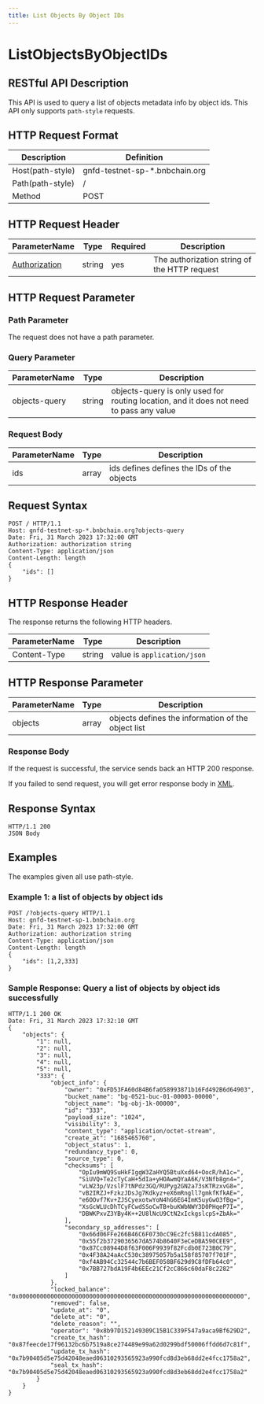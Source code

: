 ```yaml
---
title: List Objects By Object IDs
---
```


# ListObjectsByObjectIDs

## RESTful API Description

This API is used to query a list of objects metadata info by object ids. This API only supports `path-style` requests.

## HTTP Request Format

| Description      | Definition                     |
|------------------|--------------------------------|
| Host(path-style) | gnfd-testnet-sp-*.bnbchain.org |
| Path(path-style) | /                              |
| Method           | POST                           |

## HTTP Request Header

| ParameterName                                                      | Type   | Required | Description                                  |
|--------------------------------------------------------------------|--------|----------|----------------------------------------------|
| [Authorization](reference/gnfd_headers.md#authorization-header) | string | yes      | The authorization string of the HTTP request |

## HTTP Request Parameter

### Path Parameter

The request does not have a path parameter.

### Query Parameter


| ParameterName | Type   | Description                                                                              |
|---------------|--------|------------------------------------------------------------------------------------------|
| objects-query | string | objects-query is only used for routing location, and it does not need to pass any value  |


### Request Body

| ParameterName | Type     | Description                                |
|---------------|----------|--------------------------------------------|
| ids           | array    | ids defines defines the IDs of the objects |

## Request Syntax

```HTTP
POST / HTTP/1.1
Host: gnfd-testnet-sp-*.bnbchain.org?objects-query
Date: Fri, 31 March 2023 17:32:00 GMT
Authorization: authorization string
Content-Type: application/json
Content-Length: length
{
    "ids": []
}
```

## HTTP Response Header

The response returns the following HTTP headers.

| ParameterName | Type   | Description                 |
|---------------|--------|-----------------------------|
| Content-Type  | string | value is `application/json` |

## HTTP Response Parameter

| ParameterName | Type     | Description                                        |
|---------------|----------|----------------------------------------------------|
| objects       | array    | objects defines the information of the object list |


### Response Body

If the request is successful, the service sends back an HTTP 200 response.

If you failed to send request, you will get error response body in [XML](./sp_response.md#sp-error-response).

## Response Syntax

```HTTP
HTTP/1.1 200
JSON Body
```

## Examples

The examples given all use path-style.

### Example 1: a list of objects by object ids

```HTTP
POST /?objects-query HTTP/1.1
Host: gnfd-testnet-sp-1.bnbchain.org
Date: Fri, 31 March 2023 17:32:00 GMT
Authorization: authorization string
Content-Type: application/json
Content-Length: length
{
    "ids": [1,2,333]
}
```

### Sample Response: Query a list of objects by object ids successfully

```HTTP
HTTP/1.1 200 OK
Date: Fri, 31 March 2023 17:32:10 GMT
{
    "objects": {
        "1": null,
        "2": null,
        "3": null,
        "4": null,
        "5": null,
        "333": {
            "object_info": {
                "owner": "0xFD53FA60d84B6fa058993871b16Fd492B6d64903",
                "bucket_name": "bg-0521-buc-01-00003-00000",
                "object_name": "bg-obj-1k-00000",
                "id": "333",
                "payload_size": "1024",
                "visibility": 3,
                "content_type": "application/octet-stream",
                "create_at": "1685465760",
                "object_status": 1,
                "redundancy_type": 0,
                "source_type": 0,
                "checksums": [
                    "OpIu9mWQ9SuHkFIgqW3ZaHYQ5BtuXxd64+OocR/hA1c=",
                    "SiUVQ+Te2cTyCaH+5dIa+yHOAwmQYaA6K/V3Nfb8gn4=",
                    "vLW23p/VzslF7tNPdz3GQ/RUPyg2GN2a73sKTRzxvG8=",
                    "vB2IRZJ+FzkzJDsJg7Kdkyz+eX6mRngll7gmkfKfkAE=",
                    "e6OOvf7Kv+ZJSCyexotwYoN4hG6EG4ImK5uyGwO3fBg=",
                    "XsGcWLUcDhTCyFCwdSSoCwTB+buKWbNWY3D0PHqeP7I=",
                    "DBWKPxvZ3YBy4K++2U8lNcU9CtN2xIckgslcpS+ZbAk="
                ],
                "secondary_sp_addresses": [
                    "0x66d06FFe266B46C6F0730cC9Ec2fc5B811cdA085",
                    "0x55f2b3729036567dA574b8640F3eCeDBA590CEE9",
                    "0x87Cc08944D8f63F006F9939f82Fcdb0E723B0C79",
                    "0x4F38A24aAcC530c38975057b5a158f85707f701F",
                    "0xf4AB94Cc32544c7b6BEF058BF629d9C8fDFb64c0",
                    "0x7BB727bdA19F4b6EEc21Cf2cC866c60daF8c2282"
                ]
            },
            "locked_balance": "0x0000000000000000000000000000000000000000000000000000000000000000",
            "removed": false,
            "update_at": "0",
            "delete_at": "0",
            "delete_reason": "",
            "operator": "0x8b97D152149309C15B1C339F547a9aca9Bf629D2",
            "create_tx_hash": "0x87feecde17f96132bc6b7519a8ce274489e99a62d0299bdf50006ffdd6d7c81f",
            "update_tx_hash": "0x7b90405d5e75d42048eaed06310293565923a990fcd8d3eb68dd2e4fcc1758a2",
            "seal_tx_hash": "0x7b90405d5e75d42048eaed06310293565923a990fcd8d3eb68dd2e4fcc1758a2"
        }
    }
}
```